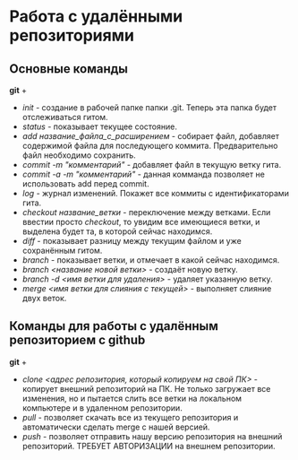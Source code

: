 # Работа с удалёнными репозиториями
## Основные команды

**git** +

* *init* - создание в рабочей папке папки .git. Теперь эта папка будет отслеживаться гитом.
* *status* - показывает текущее состояние.
* *add название_файла_с_расширением* - собирает файл, добавляет содержимой файла для последующего коммита. Предварительно файл необходимо сохранить.
* *commit -m "комментарий"* - добавляет файл в текущую ветку гита.
* *commit -a -m "комментарий"* - данная комманда позволяет не использовать add перед commit.
* *log* - журнал изменений. Покажет все коммиты с идентификаторами гита.
* *checkout название_ветки* - переключение между ветками. Если ввестии просто *checkout*, то увидим все имеющиеся ветки, и выделена будет та, в которой сейчас находимся.
* *diff* - показывает разницу между текущим файлом и уже сохранённым гитом.
* *branch* - показывает ветки, и отмечает в какой сейчас находимся.
* *branch <название новой ветки>* - создаёт новую ветку.
* *branch -d <имя ветки для удаления>* - удаляет указанную ветку.
* *merge <имя ветки для слияния с текущей>* - выполняет слияние двух веток.

## Команды для работы с удалённым репозиторием с github

**git** +

* *clone <адрес репозитория, который копируем на свой ПК>* - копирует внешний репозиторий на ПК. Не только загружает все изменения, но и пытается слить все ветки на локальном компьютере и в удаленном репозитории.
* *pull* - позволяет скачать все из текущего репозитория и автоматически сделать merge с нашей версией.
* *push* - позволяет отправить нашу версию репозитория на внешний репозиторий. ТРЕБУЕТ АВТОРИЗАЦИИ на внешнем репозитории.